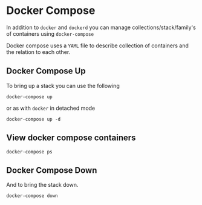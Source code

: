 # Docker Compose

In addition to ```docker``` and ```dockerd``` you can manage collections/stack/family's of containers using ```docker-compose```

Docker compose uses a ```YAML``` file to describe collection of containers and the relation to each other.

## Docker Compose Up

To bring up a stack you can use the following

```docker-compose up```

or as with ```docker``` in detached mode

```docker-compose up -d```

## View docker compose containers
```docker-compose ps```

## Docker Compose Down

And to bring the stack down.

```docker-compose down```

